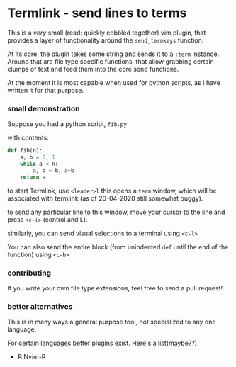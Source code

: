 # Termlink - send lines to terms

This is a *very* small (read: quickly cobbled together) vim plugin, that 
provides a layer of functionality around the `send_termkeys` function.

At its core, the plugin takes some string and sends it to a `:term` instance.
Around that are file type specific functions, that allow grabbing certain 
clumps of text and feed them into the core send functions.

At the moment it is most capable when used for python scripts, as I have 
written it for that purpose. 

### small demonstration

Suppose you had a python script, `fib.py`

with contents:

```python
def fib(n):
    a, b = 0, 1
    while a < n:
        a, b = b, a+b
    return a
```

to start Termlink, use `<leader>l`
this opens a `term` window, which will be associated with termlink 
(as of 20-04-2020 still somewhat buggy). 

to send any particular line to this window, move your cursor to the line and 
press `<c-l>` (control and L).

similarly, you can send visual selections to a terminal using `<c-l>`

You can also send the entire block (from unindented `def` until the end of the 
function) using `<c-b>`

### contributing

If you write your own file type extensions, feel free to send a pull request!

### better alternatives

This is in many ways a general purpose tool, not specialized to any one 
language.

For certain languages better plugins exist. Here's a list(maybe??)

- R     Nvim-R
